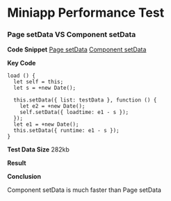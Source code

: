 # Miniapp Performance Test


### Page setData VS Component setData

**Code Snippet**
[Page setData]()
[Component setData]()

**Key Code**
```
load () {
  let self = this;
  let s = +new Date();

  this.setData({ list: testData }, function () {
    let e2 = +new Date();
    self.setData({ loadtime: e1 - s });
  });
  let e1 = +new Date();
  this.setData({ runtime: e1 - s });
}
```

**Test Data Size**
282kb

**Result**


**Conclusion**

Component setData is much faster than Page setData
